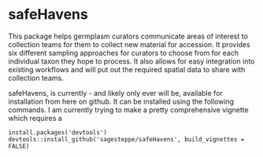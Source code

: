 # safeHavens
This package helps germplasm curators communicate areas of interest to collection teams for them to collect new material for accession. It provides six different sampling approaches for curators to choose from for each individual taxon they hope to process. It also allows for easy integration into existing workflows and will put out the required spatial data to share with collection teams. 

safeHavens, is currently - and likely only ever will be, available for installation from here on github.
It can be installed using the following commands. 
I am currently trying to make a pretty comprehensive vignette which requires  a 
```
install.packages('devtools')
devtools::install_github('sagesteppe/safeHavens', build_vignettes = FALSE)
```